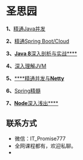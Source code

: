 # 圣思园

**1、**[精通Java并发](http://www.iprogramming.cn/spring_boot_cloud_java_concurrency.html)

**2、**[精通Spring Boot/Cloud](http://www.iprogramming.cn/spring_boot_cloud_java_concurrency.html)

**3、**[**Java 8**深入剖析与实战****](http://www.iprogramming.cn/jdk8.html)

**4、**[深入理解JVM](http://www.iprogramming.cn/jvm.html)

**5、**[****精通并发与**Netty**](http://www.iprogramming.cn/netty.html)

**6、**[Spring精髓](http://www.iprogramming.cn/)

**7、**[**Node**深入浅出****](http://www.iprogramming.cn/)

## 联系方式

-  微信：IT_Promise777
-  全网课程都有，欢迎私聊。
-   